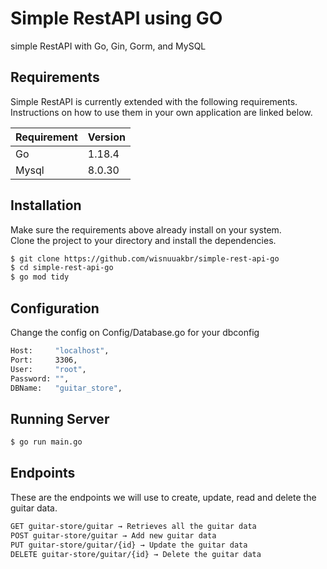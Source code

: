 # Simple RestAPI using GO

simple RestAPI with Go, Gin, Gorm, and MySQL

## Requirements

Simple RestAPI is currently extended with the following requirements.  
Instructions on how to use them in your own application are linked below.

| Requirement | Version |
| ----------- | ------- |
| Go          | 1.18.4  |
| Mysql       | 8.0.30  |

## Installation

Make sure the requirements above already install on your system.  
Clone the project to your directory and install the dependencies.

```bash
$ git clone https://github.com/wisnuuakbr/simple-rest-api-go
$ cd simple-rest-api-go
$ go mod tidy
```

## Configuration

Change the config on Config/Database.go for your dbconfig

```bash
Host:     "localhost",
Port:     3306,
User:     "root",
Password: "",
DBName:   "guitar_store",
```

## Running Server

```bash
$ go run main.go
```

## Endpoints

These are the endpoints we will use to create, update, read and delete the guitar data.

```bash
GET guitar-store/guitar → Retrieves all the guitar data
POST guitar-store/guitar → Add new guitar data
PUT guitar-store/guitar/{id} → Update the guitar data
DELETE guitar-store/guitar/{id} → Delete the guitar data
```

